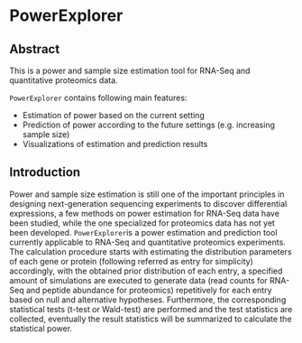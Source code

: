 # PowerExplorer
## Abstract
This is a power and sample size estimation tool for RNA-Seq and quantitative proteomics data.

`PowerExplorer` contains following main features:
- Estimation of power based on the current setting
- Prediction of power according to the future settings (e.g. increasing sample size)
- Visualizations of estimation and prediction results

## Introduction
Power and sample size estimation is still one of the important principles in designing next-generation sequencing experiments to discover differential expressions, a few methods on power estimation for RNA-Seq data have been studied, while the one specialized for proteomics data has not yet been developed. `PowerExplorer`is a power estimation and prediction tool currently applicable to RNA-Seq and quantitative proteomics experiments. The calculation procedure starts with estimating the distribution parameters of each gene or protein (following referred as entry for simplicity) accordingly, with the obtained prior distribution of each entry, a specified amount of simulations are executed to generate data (read counts for RNA-Seq and peptide abundance for proteomics) repetitively for each entry based on null and alternative hypotheses. Furthermore, the corresponding statistical tests (t-test or Wald-test) are performed and the test statistics are collected, eventually the result statistics will be summarized to calculate the statistical power.
